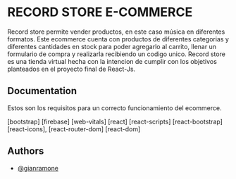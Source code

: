 # RECORD STORE E-COMMERCE

Record store permite vender productos, en este caso música en diferentes formatos.
Este ecommerce cuenta con productos de diferentes categorias y diferentes cantidades en stock para poder agregarlo al carrito, llenar un formulario de compra y realizarla recibiendo un codigo unico.
Record store es una tienda virtual hecha con la intencion de cumplir con los objetivos planteados en el  proyecto final de React-Js.



## Documentation
Estos son los requisitos para un correcto funcionamiento del ecommerce.

[bootstrap]
[firebase]
[web-vitals]
[react]
[react-scripts]
[react-bootstrap]
[react-icons],
[react-router-dom]
[react-dom]  

## Authors

- [@gianramone](https://github.com/gianramone)
